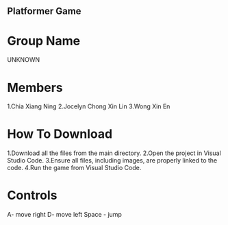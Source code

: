 ## Platformer Game

# Group Name
UNKNOWN

# Members
1.Chia Xiang Ning
2.Jocelyn Chong Xin Lin
3.Wong Xin En

# How To Download
1.Download all the files from the main directory.
2.Open the project in Visual Studio Code.
3.Ensure all files, including images, are properly linked to the code.
4.Run the game from Visual Studio Code.

# Controls
A- move right
D- move left
Space - jump
